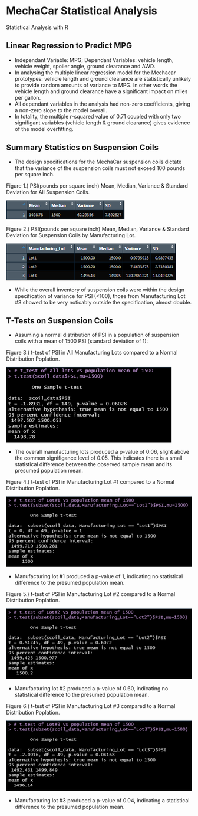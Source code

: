 # MechaCar Statistical Analysis
Statistical Analysis with R

## Linear Regression to Predict MPG
* Independant Variable: MPG; Dependant Variables: vehicle length, vehicle weight, spoiler angle, ground clearance and AWD.
* In analysing the multiple linear regression model for the Mechacar prototypes: vehicle length and ground clearance are statistically unlikely to provide random amounts of variance to MPG. In other words the vehicle length and ground clearance have a significant impact on miles per gallon.
* All dependant variables in the analysis had non-zero coefficients, giving a non-zero slope to the model overall.
* In totality, the multiple r-squared value of 0.71 coupled with only two signifigant variables (vehicle length & ground clearance) gives evidence of the model overfitting.

## Summary Statistics on Suspension Coils
* The design specifications for the MechaCar suspension coils dictate that the variance of the suspension coils must not exceed 100 pounds per square inch.

Figure 1.) PSI(pounds per square inch) Mean, Median, Variance & Standard Deviation for All Suspension Coils.

![](Resources/Fig1.png)

Figure 2.) PSI(pounds per square inch) Mean, Median, Variance & Standard Deviation for Suspension Coils by Manufacturing Lot.

![](Resources/Fig2.png)
 
 * While the overall inventory of suspension coils were within the design specification of variance for PSI (<100), those from Manufacturing Lot #3 showed to be very noticably outside the specification, almost double.

## T-Tests on Suspension Coils
* Assuming a normal distribution of PSI in a population of suspension coils with a mean of 1500 PSI (standard deviation of 1):

Figure 3.) t-test of PSI in All Manufacturing Lots compared to a Normal Distribution Poplation.

![](Resources/Fig3.png)

* The overall manufacturing lots produced a p-value of 0.06, slight above the common signifigance level of 0.05. This indicates there is a small statistical difference between the observed sample mean and its presumed population mean.

Figure 4.) t-test of PSI in Manufacturing Lot #1 compared to a Normal Distribution Poplation.

![](Resources/Fig4.png)

* Manufacturing lot #1 produced a p-value of 1, indicating no statistical difference to the presumed population mean.

Figure 5.) t-test of PSI in Manufacturing Lot #2 compared to a Normal Distribution Poplation.

![](Resources/Fig5.png)

* Manufacturing lot #2 produced a p-value of 0.60, indicating no statistical difference to the presumed population mean.

Figure 6.) t-test of PSI in Manufacturing Lot #3 compared to a Normal Distribution Poplation.

![](Resources/Fig6.png)

* Manufacturing lot #3 produced a p-value of 0.04, indicating a statistical difference to the presumed population mean.

